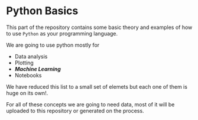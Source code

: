 # Python Basics

This part of the repository contains some basic theory and examples of how to use `Python` as your programming language.

We are going to use python mostly for
  
  - Data analysis
  - Plotting 
  - __*Machine Learning*__
  - Notebooks
  
We have reduced this list to a small set of elemets but each one of them is huge on its own!. 


For all of these concepts we are going to need data, most of it will be uploaded to this repository or generated on the process.
